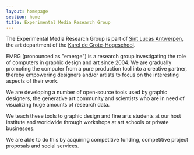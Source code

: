 ```yaml
---
layout: homepage
section: home
title: Experimental Media Research Group
---
```

The Experimental Media Research Group is part of [Sint Lucas Antwerpen](http://www.sintlucasantwerpen.be/), the art department of the [Karel de Grote-Hogeschool](http://www.kdg.be).

EMRG (pronounced as "emerge") is a research group investigating the role of computers in graphic design and art since 2004. We are gradually promoting the computer from a pure production tool into a creative partner, thereby empowering designers and/or artists  to focus on the interesting aspects of their work.
  
We are developing a number of open-source tools used by graphic designers, the generative art community and scientists who are in need of visualizing huge amounts of research data.

We teach these tools to graphic design and fine arts students at our host institute and worldwide through workshops at art schools or private businesses.

We are able to do this by acquiring competitive funding, competitive project proposals and social services.

